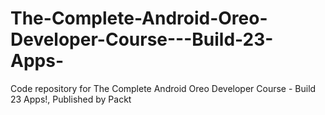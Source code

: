 # The-Complete-Android-Oreo-Developer-Course---Build-23-Apps-
Code repository for The Complete Android Oreo Developer Course - Build 23 Apps!, Published by Packt
